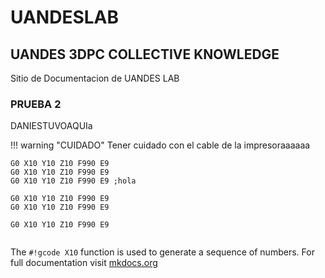 # UANDESLAB
## UANDES 3DPC COLLECTIVE KNOWLEDGE

Sitio de Documentacion de UANDES LAB

### PRUEBA 2
DANIESTUVOAQUIa


!!! warning "CUIDADO"
    Tener cuidado con el cable de la impresoraaaaaa

``` gcode title="hola.gcode" linenums="1"
G0 X10 Y10 Z10 F990 E9
G0 X10 Y10 Z10 F990 E9
G0 X10 Y10 Z10 F990 E9 ;hola

G0 X10 Y10 Z10 F990 E9
G0 X10 Y10 Z10 F990 E9

G0 X10 Y10 Z10 F990 E9


```

The `#!gcode X10` function is used to generate a sequence of numbers.
For full documentation visit [mkdocs.org](https://www.mkdocs.org)
